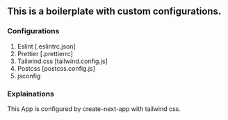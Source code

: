 ## This is a boilerplate with custom configurations.

### Configurations

1. Eslint [.eslintrc.json]
2. Prettier [.prettierrc]
3. Tailwind.css [tailwind.config.js]
4. Postcss [postcss.config.js]
5. jsconfig

### Explainations

This App is configured by create-next-app with tailwind css.
